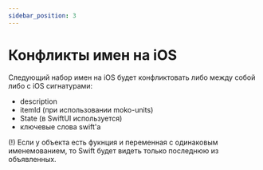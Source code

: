 ```yaml
---
sidebar_position: 3
---
```


# Конфликты имен на iOS

Следующий набор имен на iOS будет конфликтовать либо между собой либо с iOS сигнатурами:
- description
- itemId (при использовании moko-units)
- State (в SwiftUI используется)
- ключевые слова swift'а

(!) Если у объекта есть фукнция и переменная с одинаковым именемованием, то Swift будет видеть только последнюю из объявленных.
